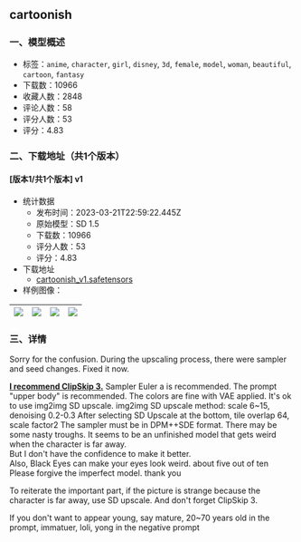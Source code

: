 ## cartoonish
### 一、模型概述

- 标签：`anime`, `character`, `girl`, `disney`, `3d`, `female`, `model`, `woman`, `beautiful`, `cartoon`, `fantasy`
- 下载数：10966
- 收藏人数：2848
- 评论人数：58
- 评分人数：53
- 评分：4.83

### 二、下载地址（共1个版本）

#### [版本1/共1个版本] v1

- 统计数据
  - 发布时间：2023-03-21T22:59:22.445Z
  - 原始模型：SD 1.5
  - 下载数：10966
  - 评分人数：53
  - 评分：4.83
- 下载地址
  - [cartoonish_v1.safetensors](https://civitai.com/api/download/models/22031)
- 样例图像：

| <img src="https://image.civitai.com/xG1nkqKTMzGDvpLrqFT7WA/96ced1a7-91b9-4951-79f9-a8061af40300/width=450/238115.jpeg" /> | <img src="https://image.civitai.com/xG1nkqKTMzGDvpLrqFT7WA/a708af6a-066e-4728-5cc6-956741044000/width=450/238086.jpeg" /> | <img src="https://image.civitai.com/xG1nkqKTMzGDvpLrqFT7WA/43449bcd-2eab-4bc2-e6a7-b17f8732b700/width=450/238085.jpeg" /> | <img src="https://image.civitai.com/xG1nkqKTMzGDvpLrqFT7WA/2f06c226-ba8f-4d85-c1f9-4c3597bada00/width=450/238084.jpeg" /> |
| ---- | ---- | ---- | ---- |


### 三、详情
<p>Sorry for the confusion. During the upscaling process, there were sampler and seed changes. Fixed it now.</p><p><strong><u>I recommend ClipSkip 3.</u></strong> Sampler Euler a is recommended. The prompt "upper body" is recommended. The colors are fine with VAE applied. It's ok to use img2img SD upscale. img2img SD upscale method: scale 6~15, denoising 0.2-0.3 After selecting SD Upscale at the bottom, tile overlap 64, scale factor2 The sampler must be in DPM++SDE format. There may be some nasty troughs. It seems to be an unfinished model that gets weird when the character is far away.<br />But I don't have the confidence to make it better.<br />Also, Black Eyes can make your eyes look weird. about five out of ten<br />Please forgive the imperfect model. thank you<br /></p><p>To reiterate the important part, if the picture is strange because the character is far away, use SD upscale. And don't forget ClipSkip 3.</p><p></p><p>If you don't want to appear young, say mature, 20~70 years old in the prompt, immatuer, loli, yong in the negative prompt</p>
